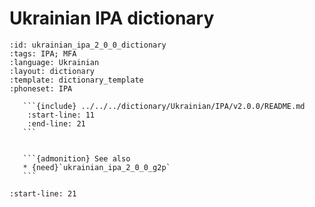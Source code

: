 
# Ukrainian IPA dictionary

``````{dictionary} Ukrainian IPA dictionary
:id: ukrainian_ipa_2_0_0_dictionary
:tags: IPA; MFA
:language: Ukrainian
:layout: dictionary
:template: dictionary_template
:phoneset: IPA

   ```{include} ../../../dictionary/Ukrainian/IPA/v2.0.0/README.md
    :start-line: 11
    :end-line: 21
   ```


   ```{admonition} See also
   * {need}`ukrainian_ipa_2_0_0_g2p`
   ```

``````

```{include} ../../../dictionary/Ukrainian/IPA/v2.0.0/README.md
:start-line: 21
```
